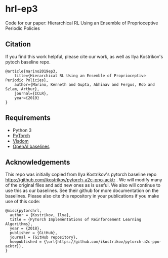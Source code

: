 # hrl-ep3
Code for our paper: Hierarchical RL Using an Ensemble of Proprioceptive Periodic Policies

## Citation
If you find this work helpful, please cite our work, as well as Ilya Kostrikov's pytoch baseline repo.

    @article{marino2019ep3,
        title={Hierarchical RL Using an Ensemble of Proprioceptive Periodic Policies},
        author={Marino, Kenneth and Gupta, Abhinav and Fergus, Rob and Szlam, Arthur},
        journal={ICLR},
        year={2019}
    }

## Requirements
* Python 3 
* [PyTorch](http://pytorch.org/)
* [Visdom](https://github.com/facebookresearch/visdom)
* [OpenAI baselines](https://github.com/openai/baselines)

## Acknowledgements 
This repo was initially copied from Ilya Kostrikov's pytorch baseline repo https://github.com/ikostrikov/pytorch-a2c-ppo-acktr . We will modify many of the original files and add new ones as is useful. We also will continue to use this as our baselines. See their github for more documentation on the baselines. Please also cite this repository in your publications if you make use of this code:

    @misc{pytorchrl,
      author = {Kostrikov, Ilya},
      title = {PyTorch Implementations of Reinforcement Learning Algorithms},
      year = {2018},
      publisher = {GitHub},
      journal = {GitHub repository},
      howpublished = {\url{https://github.com/ikostrikov/pytorch-a2c-ppo-acktr}},
    } 


